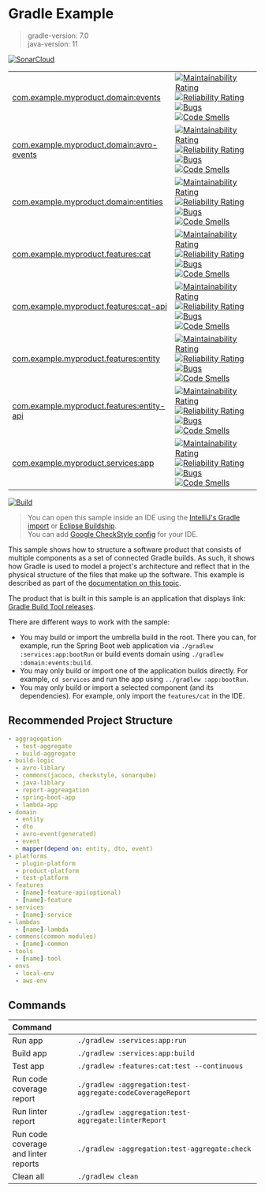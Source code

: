 # Gradle Example
> gradle-version: 7.0  
> java-version: 11

[![SonarCloud](https://sonarcloud.io/images/project_badges/sonarcloud-orange.svg)](https://sonarcloud.io/dashboard?id=srcmaxim-gradle-example)  
<table style="width:100%">
  <tr>
    <td>
      <a href="https://sonarcloud.io/dashboard?id=com.example.myproduct.domain:events" rel="nofollow">
        com.example.myproduct.domain:events
      </a>
    </td>
    <td>
      <a href="https://sonarcloud.io/dashboard?id=com.example.myproduct.domain:events" rel="nofollow"><img
            src="https://sonarcloud.io/api/project_badges/measure?project=com.example.myproduct.domain:events&metric=sqale_rating"
            alt="Maintainability Rating" style="max-width:100%;">
      </a>
      <a href="https://sonarcloud.io/dashboard?id=com.example.myproduct.domain:events" rel="nofollow"><img
            src="https://sonarcloud.io/api/project_badges/measure?project=com.example.myproduct.domain:events&metric=reliability_rating"
            alt="Reliability Rating" style="max-width:100%;">
      </a>
      <a href="https://sonarcloud.io/dashboard?id=com.example.myproduct.domain:events" rel="nofollow"><img
            src="https://sonarcloud.io/api/project_badges/measure?project=com.example.myproduct.domain:events&metric=bugs"
            alt="Bugs" style="max-width:100%;">
      </a>
      <a href="https://sonarcloud.io/dashboard?id=com.example.myproduct.domain:events" rel="nofollow"><img
            src="https://sonarcloud.io/api/project_badges/measure?project=com.example.myproduct.domain:events&metric=code_smells"
            alt="Code Smells" style="max-width:100%;">
      </a>
    </td>
  </tr>
  <tr>
    <td>
      <a href="https://sonarcloud.io/dashboard?id=com.example.myproduct.domain:avro-events" rel="nofollow">
        com.example.myproduct.domain:avro-events
      </a>
    </td>
    <td>
      <a href="https://sonarcloud.io/dashboard?id=com.example.myproduct.domain:avro-events" rel="nofollow"><img
          src="https://sonarcloud.io/api/project_badges/measure?project=com.example.myproduct.domain:avro-events&metric=sqale_rating"
          alt="Maintainability Rating" style="max-width:100%;">
      </a>
      <a href="https://sonarcloud.io/dashboard?id=com.example.myproduct.domain:avro-events" rel="nofollow"><img
          src="https://sonarcloud.io/api/project_badges/measure?project=com.example.myproduct.domain:avro-events&metric=reliability_rating"
          alt="Reliability Rating" style="max-width:100%;">
      </a>
      <a href="https://sonarcloud.io/dashboard?id=com.example.myproduct.domain:avro-events" rel="nofollow"><img
          src="https://sonarcloud.io/api/project_badges/measure?project=com.example.myproduct.domain:avro-events&metric=bugs"
          alt="Bugs" style="max-width:100%;">
      </a>
      <a href="https://sonarcloud.io/dashboard?id=com.example.myproduct.domain:avro-events" rel="nofollow"><img
          src="https://sonarcloud.io/api/project_badges/measure?project=com.example.myproduct.domain:avro-events&metric=code_smells"
          alt="Code Smells" style="max-width:100%;">
      </a>
    </td>
  </tr>
  <tr>
    <td>
      <a href="https://sonarcloud.io/dashboard?id=com.example.myproduct.domain:entities" rel="nofollow">
        com.example.myproduct.domain:entities
      </a>
    </td>
    <td>
      <a href="https://sonarcloud.io/dashboard?id=com.example.myproduct.domain:entities" rel="nofollow"><img
          src="https://sonarcloud.io/api/project_badges/measure?project=com.example.myproduct.domain:entities&metric=sqale_rating"
          alt="Maintainability Rating" style="max-width:100%;">
      </a>
      <a href="https://sonarcloud.io/dashboard?id=com.example.myproduct.domain:entities" rel="nofollow"><img
          src="https://sonarcloud.io/api/project_badges/measure?project=com.example.myproduct.domain:entities&metric=reliability_rating"
          alt="Reliability Rating" style="max-width:100%;">
      </a>
      <a href="https://sonarcloud.io/dashboard?id=com.example.myproduct.domain:entities" rel="nofollow"><img
          src="https://sonarcloud.io/api/project_badges/measure?project=com.example.myproduct.domain:entities&metric=bugs"
          alt="Bugs" style="max-width:100%;">
      </a>
      <a href="https://sonarcloud.io/dashboard?id=com.example.myproduct.domain:entities" rel="nofollow"><img
          src="https://sonarcloud.io/api/project_badges/measure?project=com.example.myproduct.domain:entities&metric=code_smells"
          alt="Code Smells" style="max-width:100%;">
      </a>
    </td>
  </tr>
  <tr>
    <td>
      <a href="https://sonarcloud.io/dashboard?id=com.example.myproduct.features:cat" rel="nofollow">
        com.example.myproduct.features:cat
      </a>
    </td>
    <td>
      <a href="https://sonarcloud.io/dashboard?id=com.example.myproduct.features:cat" rel="nofollow"><img
          src="https://sonarcloud.io/api/project_badges/measure?project=com.example.myproduct.features:cat&metric=sqale_rating"
          alt="Maintainability Rating" style="max-width:100%;">
      </a>
      <a href="https://sonarcloud.io/dashboard?id=com.example.myproduct.features:cat" rel="nofollow"><img
          src="https://sonarcloud.io/api/project_badges/measure?project=com.example.myproduct.features:cat&metric=reliability_rating"
          alt="Reliability Rating" style="max-width:100%;">
      </a>
      <a href="https://sonarcloud.io/dashboard?id=com.example.myproduct.features:cat" rel="nofollow"><img
          src="https://sonarcloud.io/api/project_badges/measure?project=com.example.myproduct.features:cat&metric=bugs"
          alt="Bugs" style="max-width:100%;">
      </a>
      <a href="https://sonarcloud.io/dashboard?id=com.example.myproduct.features:cat" rel="nofollow"><img
          src="https://sonarcloud.io/api/project_badges/measure?project=com.example.myproduct.features:cat&metric=code_smells"
          alt="Code Smells" style="max-width:100%;">
      </a>
    </td>
  </tr>
  <tr>
    <td>
      <a href="https://sonarcloud.io/dashboard?id=com.example.myproduct.features:cat-api" rel="nofollow">
        com.example.myproduct.features:cat-api
      </a>
    </td>
    <td>
      <a href="https://sonarcloud.io/dashboard?id=com.example.myproduct.features:cat-api" rel="nofollow"><img
          src="https://sonarcloud.io/api/project_badges/measure?project=com.example.myproduct.features:cat-api&metric=sqale_rating"
          alt="Maintainability Rating" style="max-width:100%;">
      </a>
      <a href="https://sonarcloud.io/dashboard?id=com.example.myproduct.features:cat-api" rel="nofollow"><img
          src="https://sonarcloud.io/api/project_badges/measure?project=com.example.myproduct.features:cat-api&metric=reliability_rating"
          alt="Reliability Rating" style="max-width:100%;">
      </a>
      <a href="https://sonarcloud.io/dashboard?id=com.example.myproduct.features:cat-api" rel="nofollow"><img
          src="https://sonarcloud.io/api/project_badges/measure?project=com.example.myproduct.features:cat-api&metric=bugs"
          alt="Bugs" style="max-width:100%;">
      </a>
      <a href="https://sonarcloud.io/dashboard?id=com.example.myproduct.features:cat-api" rel="nofollow"><img
          src="https://sonarcloud.io/api/project_badges/measure?project=com.example.myproduct.features:cat-api&metric=code_smells"
          alt="Code Smells" style="max-width:100%;">
      </a>
    </td>
  </tr>
  <tr>
    <td>
      <a href="https://sonarcloud.io/dashboard?id=com.example.myproduct.features:entity" rel="nofollow">
        com.example.myproduct.features:entity
      </a>
    </td>
    <td>
      <a href="https://sonarcloud.io/dashboard?id=com.example.myproduct.features:entity" rel="nofollow"><img
          src="https://sonarcloud.io/api/project_badges/measure?project=com.example.myproduct.features:entity&metric=sqale_rating"
          alt="Maintainability Rating" style="max-width:100%;">
      </a>
      <a href="https://sonarcloud.io/dashboard?id=com.example.myproduct.features:entity" rel="nofollow"><img
          src="https://sonarcloud.io/api/project_badges/measure?project=com.example.myproduct.features:entity&metric=reliability_rating"
          alt="Reliability Rating" style="max-width:100%;">
      </a>
      <a href="https://sonarcloud.io/dashboard?id=com.example.myproduct.features:entity" rel="nofollow"><img
          src="https://sonarcloud.io/api/project_badges/measure?project=com.example.myproduct.features:entity&metric=bugs"
          alt="Bugs" style="max-width:100%;">
      </a>
      <a href="https://sonarcloud.io/dashboard?id=com.example.myproduct.features:entity" rel="nofollow"><img
          src="https://sonarcloud.io/api/project_badges/measure?project=com.example.myproduct.features:entity&metric=code_smells"
          alt="Code Smells" style="max-width:100%;">
      </a>
    </td>
  </tr>
  <tr>
    <td>
      <a href="https://sonarcloud.io/dashboard?id=com.example.myproduct.features:entity-api" rel="nofollow">
        com.example.myproduct.features:entity-api
      </a>
    </td>
    <td>
      <a href="https://sonarcloud.io/dashboard?id=com.example.myproduct.features:entity-api" rel="nofollow"><img
          src="https://sonarcloud.io/api/project_badges/measure?project=com.example.myproduct.features:entity-api&metric=sqale_rating"
          alt="Maintainability Rating" style="max-width:100%;">
      </a>
      <a href="https://sonarcloud.io/dashboard?id=com.example.myproduct.features:entity-api" rel="nofollow"><img
          src="https://sonarcloud.io/api/project_badges/measure?project=com.example.myproduct.features:entity-api&metric=reliability_rating"
          alt="Reliability Rating" style="max-width:100%;">
      </a>
      <a href="https://sonarcloud.io/dashboard?id=com.example.myproduct.features:entity-api" rel="nofollow"><img
          src="https://sonarcloud.io/api/project_badges/measure?project=com.example.myproduct.features:entity-api&metric=bugs"
          alt="Bugs" style="max-width:100%;">
      </a>
      <a href="https://sonarcloud.io/dashboard?id=com.example.myproduct.features:entity-api" rel="nofollow"><img
          src="https://sonarcloud.io/api/project_badges/measure?project=com.example.myproduct.features:entity-api&metric=code_smells"
          alt="Code Smells" style="max-width:100%;">
      </a>
    </td>
  </tr>
  <tr>
    <td>
      <a href="https://sonarcloud.io/dashboard?id=com.example.myproduct.services:app" rel="nofollow">
        com.example.myproduct.services:app
      </a>
    </td>
    <td>
      <a href="https://sonarcloud.io/dashboard?id=com.example.myproduct.services:app" rel="nofollow"><img
          src="https://sonarcloud.io/api/project_badges/measure?project=com.example.myproduct.services:app&metric=sqale_rating"
          alt="Maintainability Rating" style="max-width:100%;">
      </a>
      <a href="https://sonarcloud.io/dashboard?id=com.example.myproduct.services:app" rel="nofollow"><img
          src="https://sonarcloud.io/api/project_badges/measure?project=com.example.myproduct.services:app&metric=reliability_rating"
          alt="Reliability Rating" style="max-width:100%;">
      </a>
      <a href="https://sonarcloud.io/dashboard?id=com.example.myproduct.services:app" rel="nofollow"><img
          src="https://sonarcloud.io/api/project_badges/measure?project=com.example.myproduct.services:app&metric=bugs"
          alt="Bugs" style="max-width:100%;">
      </a>
      <a href="https://sonarcloud.io/dashboard?id=com.example.myproduct.services:app" rel="nofollow"><img
          src="https://sonarcloud.io/api/project_badges/measure?project=com.example.myproduct.services:app&metric=code_smells"
          alt="Code Smells" style="max-width:100%;">
      </a>
    </td>
  </tr>
</table>

[![Build](https://github.com/srcmaxim/gradle-example/actions/workflows/build.yml/badge.svg)](https://github.com/srcmaxim/gradle-example/actions/workflows/build.yml)

> You can open this sample inside an IDE using the [IntelliJ's Gradle import](https://www.jetbrains.com/help/idea/gradle.html#gradle_import_project_start) or [Eclipse Buildship](https://projects.eclipse.org/projects/tools.buildship).  
> You can add [Google CheckStyle config](build-logic/commons/src/main/resources/StyleSources.md) for your IDE.

This sample shows how to structure a software product that consists of multiple components as a set of connected Gradle builds.
As such, it shows how Gradle is used to model a project's architecture and reflect that in the physical structure of the files that make up the software.
This example is described as part of the [documentation on this topic](https://docs.gradle.org/7.0/userguide/structuring_software_products.html).

The product that is built in this sample is an application that displays link: [Gradle Build Tool releases](https://gradle.org/releases/).

There are different ways to work with the sample:

- You may build or import the umbrella build in the root.
  There you can, for example, run the Spring Boot web application via `./gradlew :services:app:bootRun` or build events domain using `./gradlew :domain:events:build`.
- You may only build or import one of the application builds directly.
  For example, `cd services` and run the app using  `../gradlew :app:bootRun`.
- You may only build or import a selected component (and its dependencies).
  For example, only import the `features/cat` in the IDE.

## Recommended Project Structure

```yml
- aggragegation
  - test-aggregate
  - build-aggregate
- build-logic
  - avro-liblary
  - commons(jacoco, checkstyle, sonarqube)
  - java-liblary
  - report-aggreagation
  - spring-boot-app
  - lambda-app
- domain
  - entity
  - dto
  - avro-event(generated)
  - event
  - mapper(depend on: entity, dto, event)
- platforms
  - plugin-platform
  - product-platform
  - test-platform
- features
  - [name]-feature-api(optional)
  - [name]-feature
- services
  - [name]-service
- lambdas
  - [name]-lambda
- commons(common modules)
  - [name]-common
- tools
  - [name]-tool
- envs
  - local-env
  - aws-env
```

## Commands

|Command||
|:---|---|
|Run app|`./gradlew :services:app:run`
|Build app| `./gradlew :services:app:build`
|Test app|`./gradlew :features:cat:test --continuous`
|Run code coverage <br /> report|`./gradlew :aggregation:test-aggregate:codeCoverageReport`
|Run linter report|`./gradlew :aggregation:test-aggregate:linterReport`
|Run code coverage <br /> and linter reports|`./gradlew :aggregation:test-aggregate:check`
|Clean all|`./gradlew clean`

